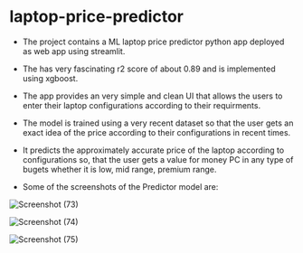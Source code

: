 # laptop-price-predictor

- The project contains a ML laptop price predictor python app deployed as web app using streamlit.
- The has very fascinating r2 score of about 0.89 and is implemented using xgboost.
- The app provides an very simple and clean UI that allows the users to enter their laptop configurations according to their requirments.
- The model is trained using a very recent dataset so that the user gets an exact idea of the price according to their configurations in recent times.
-  It predicts the approximately accurate price of the laptop according to configurations so, that the user gets a value for money PC in any type of bugets whether it is low, mid range, premium range.

-  Some of the screenshots of the Predictor model are:

  ![Screenshot (73)](https://github.com/ram101001/laptop-price-predictor/assets/105034134/24528586-b6e8-458a-aa79-e05c89a43812)


  ![Screenshot (74)](https://github.com/ram101001/laptop-price-predictor/assets/105034134/2d1ef17e-a552-40cb-a1e2-2c70ae677ab0)


  ![Screenshot (75)](https://github.com/ram101001/laptop-price-predictor/assets/105034134/e51a3107-08e8-48fe-9efc-80984d64b18f)



